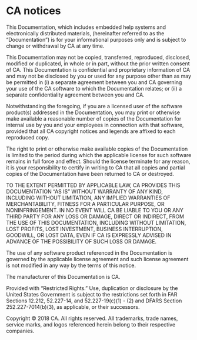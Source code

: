 # CA notices

This Documentation, which includes embedded help systems and electronically distributed materials, \(hereinafter referred to as the “Documentation”\) is for your informational purposes only and is subject to change or withdrawal by CA at any time.

This Documentation may not be copied, transferred, reproduced, disclosed, modified or duplicated, in whole or in part, without the prior written consent of CA. This Documentation is confidential and proprietary information of CA and may not be disclosed by you or used for any purpose other than as may be permitted in \(i\) a separate agreement between you and CA governing your use of the CA software to which the Documentation relates; or \(ii\) a separate confidentiality agreement between you and CA.

Notwithstanding the foregoing, if you are a licensed user of the software product\(s\) addressed in the Documentation, you may print or otherwise make available a reasonable number of copies of the Documentation for internal use by you and your employees in connection with that software, provided that all CA copyright notices and legends are affixed to each reproduced copy.

The right to print or otherwise make available copies of the Documentation is limited to the period during which the applicable license for such software remains in full force and effect. Should the license terminate for any reason, it is your responsibility to certify in writing to CA that all copies and partial copies of the Documentation have been returned to CA or destroyed.

TO THE EXTENT PERMITTED BY APPLICABLE LAW, CA PROVIDES THIS DOCUMENTATION “AS IS” WITHOUT WARRANTY OF ANY KIND, INCLUDING WITHOUT LIMITATION, ANY IMPLIED WARRANTIES OF MERCHANTABILITY, FITNESS FOR A PARTICULAR PURPOSE, OR NONINFRINGEMENT. IN NO EVENT WILL CA BE LIABLE TO YOU OR ANY THIRD PARTY FOR ANY LOSS OR DAMAGE, DIRECT OR INDIRECT, FROM THE USE OF THIS DOCUMENTATION, INCLUDING WITHOUT LIMITATION, LOST PROFITS, LOST INVESTMENT, BUSINESS INTERRUPTION, GOODWILL, OR LOST DATA, EVEN IF CA IS EXPRESSLY ADVISED IN ADVANCE OF THE POSSIBILITY OF SUCH LOSS OR DAMAGE.

The use of any software product referenced in the Documentation is governed by the applicable license agreement and such license agreement is not modified in any way by the terms of this notice.

The manufacturer of this Documentation is CA.

Provided with “Restricted Rights.” Use, duplication or disclosure by the United States Government is subject to the restrictions set forth in FAR Sections 12.212, 52.227-14, and 52.227-19\(c\)\(1\) - \(2\) and DFARS Section 252.227-7014\(b\)\(3\), as applicable, or their successors.

Copyright © 2018 CA. All rights reserved. All trademarks, trade names, service marks, and logos referenced herein belong to their respective companies.

